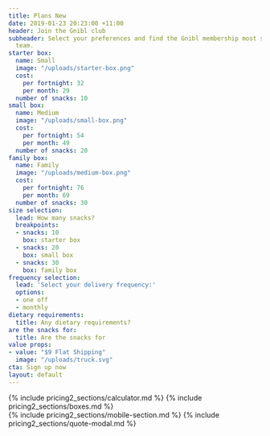 ```yaml
---
title: Plans New
date: 2019-01-23 20:23:00 +11:00
header: Join the Gnibl club
subheader: Select your preferences and find the Gnibl membership most suited to your
  team.
starter box:
  name: Small
  image: "/uploads/starter-box.png"
  cost:
    per fortnight: 32
    per month: 29
  number of snacks: 10
small box:
  name: Medium
  image: "/uploads/small-box.png"
  cost:
    per fortnight: 54
    per month: 49
  number of snacks: 20
family box:
  name: Family
  image: "/uploads/medium-box.png"
  cost:
    per fortnight: 76
    per month: 69
  number of snacks: 30
size selection:
  lead: How many snacks?
  breakpoints:
  - snacks: 10
    box: starter box
  - snacks: 20
    box: small box
  - snacks: 30
    box: family box
frequency selection:
  lead: 'Select your delivery frequency:'
  options:
  - one off
  - monthly
dietary requirements:
  title: Any dietary requirements?
are the snacks for:
  title: Are the snacks for
value props:
- value: "$9 Flat Shipping"
  image: "/uploads/truck.svg"
cta: Sign up now
layout: default
---
```


<main class="pricing fixed-header dotted-bg">
<div class="desktop">
<div class="table"></div>
{% include pricing2_sections/calculator.md %}
{% include pricing2_sections/boxes.md %}
</div>
{% include pricing2_sections/mobile-section.md %}
  {% include pricing2_sections/quote-modal.md %}
</main>
